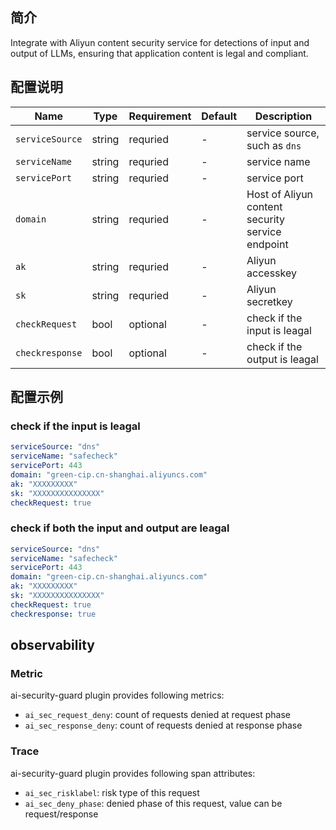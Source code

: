 ## 简介
Integrate with Aliyun content security service for detections of input and output of LLMs, ensuring that application content is legal and compliant.

## 配置说明
| Name | Type | Requirement | Default | Description |
| ------------ | ------------ | ------------ | ------------ | ------------ |
| `serviceSource` | string | requried | - | service source, such as `dns` |
| `serviceName` | string | requried | - | service name |
| `servicePort` | string | requried | - | service port |
| `domain` | string | requried | - | Host of Aliyun content security service endpoint |
| `ak` | string | requried | - | Aliyun accesskey |
| `sk` | string | requried | - | Aliyun secretkey |
| `checkRequest` | bool | optional | - | check if the input is leagal |
| `checkresponse` | bool | optional | - | check if the output is leagal |


## 配置示例
### check if the input is leagal

```yaml
serviceSource: "dns"
serviceName: "safecheck"
servicePort: 443
domain: "green-cip.cn-shanghai.aliyuncs.com"
ak: "XXXXXXXXX"
sk: "XXXXXXXXXXXXXXX"
checkRequest: true
```

### check if both the input and output are leagal

```yaml
serviceSource: "dns"
serviceName: "safecheck"
servicePort: 443
domain: "green-cip.cn-shanghai.aliyuncs.com"
ak: "XXXXXXXXX"
sk: "XXXXXXXXXXXXXXX"
checkRequest: true
checkresponse: true
```

## observability
### Metric
ai-security-guard plugin provides following metrics:
- `ai_sec_request_deny`: count of requests denied at request phase
- `ai_sec_response_deny`: count of requests denied at response phase

### Trace
ai-security-guard plugin provides following span attributes:
- `ai_sec_risklabel`: risk type of this request
- `ai_sec_deny_phase`: denied phase of this request, value can be request/response